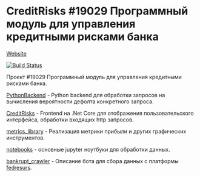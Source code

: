 # CreditRisks #19029 Программный модуль для управления кредитными рисками банка

[Website](http://credit-risks.asciishell.ru/)

[![Build Status](https://travis-ci.com/goo-goo-goo-joob/CreditRisks.svg?token=eht78Z7mqWPNCUpFTSub&branch=master)](https://travis-ci.com/goo-goo-goo-joob/CreditRisks)

Проект #19029 Программный модуль для управления кредитными рисками банка.

[PythonBackend](/PythonBackend) - Python backend для обработки запросов на вычисления вероятности дефолта конкретного запроса.

[CreditRisks](/CreditRisks) - Frontend на .Net Core для отображения пользовательского интерфейса, обработки входящих http запросов.

[metrics_library](/metrics_library) - Реализация метрики прибыли и других графических инструментов.

[notebooks](/notebooks) - основные jupyter ноутбуки для обработки данных.

[bankrupt_crawler](/bankrupt_crawler) - Описание бота для сбора данных с платформы [fedresurs](/https://bankrot.fedresurs.ru/).
